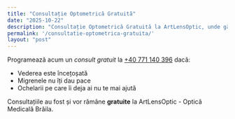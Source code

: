 ```yaml
---
title: "Consultație Optometrică Gratuită"
date: "2025-10-22"
description: "Consultație Optometrică Gratuită la ArtLensOptic, unde găsiți o gamă variată de ochelari de soare pentru femei, bărbați și pentru copii. "
permalink: '/consultatie-optometrica-gratuita/'
layout: "post"
---
```


Programează acum un _consult gratuit_ la <a href="tel:+40771140396">+40 771 140 396</a> dacă:

- Vederea este încețoșată
- Migrenele nu îți dau pace
- Ochelarii pe care îi deja ai nu te mai ajută

Consultațiile au fost și vor rămâne **gratuite** la ArtLensOptic - Optică Medicală Brăila.
